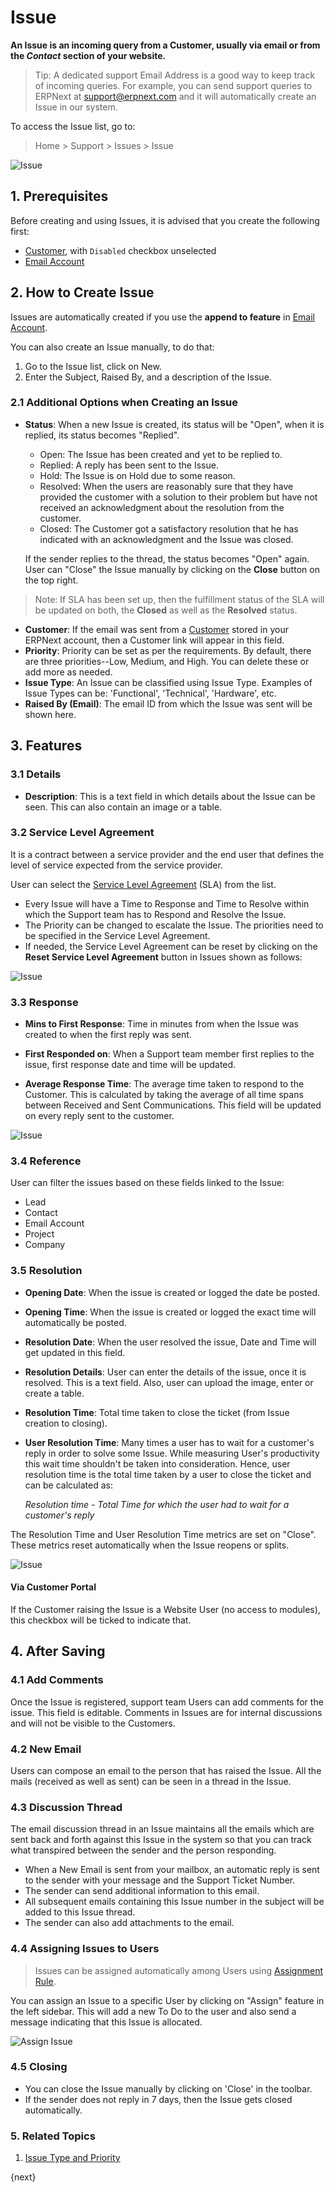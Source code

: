 <!-- add-breadcrumbs -->
# Issue

**An Issue is an incoming query from a Customer, usually via email or from the *Contact* section of your website.**

> Tip: A dedicated support Email Address is a good way to keep track of incoming
queries. For example, you can send support queries to ERPNext at
support@erpnext.com and it will automatically create an Issue in our system.

To access the Issue list, go to:
> Home > Support > Issues > Issue

<img class="screenshot" alt="Issue" src="{{docs_base_url}}/assets/img/support/issue.png">

## 1. Prerequisites
Before creating and using Issues, it is advised that you create the following first:

* [Customer](/docs/user/manual/en/CRM/customer), with `Disabled` checkbox unselected
* [Email Account](/docs/user/manual/en/setting-up/email/email-account)

## 2. How to Create Issue
Issues are automatically created if you use the **append to feature** in [Email Account](/docs/user/manual/en/setting-up/email/email-account#32-incoming-email-accounts).

You can also create an Issue manually, to do that:

1. Go to the Issue list, click on New.
1. Enter the Subject, Raised By, and a description of the Issue.

### 2.1 Additional Options when Creating an Issue
* **Status**: When a new Issue is created, its status will be "Open", when it is
replied, its status becomes "Replied".
    * Open: The Issue has been created and yet to be replied to.
    * Replied: A reply has been sent to the Issue.
    * Hold: The Issue is on Hold due to some reason.
    * Resolved: When the users are reasonably sure that they have provided the customer with a solution to their problem but have not received an acknowledgment about the resolution from the customer.
    * Closed: The Customer got a satisfactory resolution that he has indicated with an acknowledgment and the Issue was closed.

    If the sender replies to the thread, the status becomes "Open" again. User can "Close" the Issue manually by clicking on the **Close** button on the top right.

> Note: If SLA has been set up, then the fulfillment status of the SLA will be updated on both, the **Closed** as well as the **Resolved** status.

* **Customer**: If the email was sent from a [Customer](/docs/user/manual/en/CRM/customer) stored in your ERPNext account, then a Customer link will appear in this field.
* **Priority**: Priority can be set as per the requirements. By default, there are three priorities--Low, Medium, and High. You can delete these or add more as needed.
* **Issue Type**: An Issue can be classified using Issue Type. Examples of Issue Types can be: 'Functional', 'Technical', 'Hardware', etc.
* **Raised By (Email)**: The email ID from which the Issue was sent will be shown here.

## 3. Features

### 3.1 Details
* **Description**: This is a text field in which details about the Issue can be seen. This can also contain an image or a table.

### 3.2 Service Level Agreement
It is a contract between a service provider and the end user that defines the level of service expected from the service provider.

User can select the [Service Level Agreement](/docs/user/manual/en/support/service-level-agreement) (SLA) from the list.

* Every Issue will have a Time to Response and Time to Resolve within which the Support team has to Respond and Resolve the Issue.
* The Priority can be changed to escalate the Issue. The priorities need to be specified in the Service Level Agreement.
* If needed, the Service Level Agreement can be reset by clicking on the **Reset Service Level Agreement** button in Issues shown as follows:

<img class="screenshot" alt="Issue" src="{{docs_base_url}}/assets/img/support/iss.gif">

### 3.3 Response
* **Mins to First Response**: Time in minutes from when the Issue was created to when the first reply was sent.

* **First Responded on**: When a Support team member first replies to the issue, first response date and time will be updated.

* **Average Response Time**: The average time taken to respond to the Customer. This is calculated by taking the average of all time spans between Received and Sent Communications. This field will be updated on every reply sent to the customer.

<img class="screenshot" alt="Issue" src="{{docs_base_url}}/assets/img/support/response.png">

### 3.4 Reference
User can filter the issues based on these fields linked to the Issue:

* Lead
* Contact
* Email Account
* Project
* Company

### 3.5 Resolution
* **Opening Date**: When the issue is created or logged the date be posted.
* **Opening Time**: When the issue is created or logged the exact time will automatically be posted.
* **Resolution Date**: When the user resolved the issue, Date and Time will get updated in this field.
* **Resolution Details**: User can enter the details of the issue, once it is resolved. This is a text field. Also, user can upload the image, enter or create a table.
* **Resolution Time**: Total time taken to close the ticket (from Issue creation to closing).
* **User Resolution Time**: Many times a user has to wait for a customer's reply in order to solve some Issue. While measuring User's productivity this wait time shouldn't be taken into consideration. Hence, user resolution time is the total time taken by a user to close the ticket and can be calculated as:

    _Resolution time - Total Time for which the user had to wait for a customer's reply_

The Resolution Time and User Resolution Time metrics are set on "Close". These metrics reset automatically when the Issue reopens or splits.

<img class="screenshot" alt="Issue" src="{{docs_base_url}}/assets/img/support/resolution.png">

#### Via Customer Portal
If the Customer raising the Issue is a Website User (no access to modules), this checkbox will be ticked to indicate that.

## 4. After Saving

### 4.1 Add Comments
Once the Issue is registered, support team Users can add comments for the issue. This field is editable. Comments in Issues are for internal discussions and will not be visible to the Customers.

### 4.2 New Email
Users can compose an email to the person that has raised the Issue. All the mails (received as well as sent) can be seen in a thread in the Issue.

### 4.3 Discussion Thread

The email discussion thread in an Issue maintains all the emails which are sent back and forth against this Issue in the system so that you can track what transpired between the sender and the person responding.

* When a New Email is sent from your mailbox, an automatic reply is sent to the sender with your message and the Support Ticket Number.
* The sender can send additional information to this email.
* All subsequent emails containing this Issue number in the subject will be added to this Issue thread.
* The sender can also add attachments to the email.

### 4.4 Assigning Issues to Users

> Issues can be assigned automatically among Users using [Assignment Rule](/docs/user/manual/en/automation/assignment-rule).

You can assign an Issue to a specific User by clicking on "Assign" feature in the left sidebar. This will add a new To Do to the user and also send a message indicating that this Issue is allocated.

![Assign Issue](/docs/assets/img/support/issue-assign.png)


### 4.5 Closing

* You can close the Issue manually by clicking on 'Close' in the toolbar.
* If the sender does not reply in 7 days, then the Issue gets closed automatically.

### 5. Related Topics
1. [Issue Type and Priority](/docs/user/manual/en/support/issue-type-and-priority)


{next}
